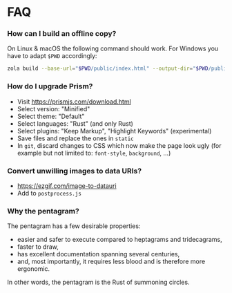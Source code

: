 # FAQ

### How can I build an offline copy?

On Linux & macOS the following command should work. For Windows you have to adapt `$PWD` accordingly:

```sh
zola build --base-url="$PWD/public/index.html" --output-dir="$PWD/public"
```


### How do I upgrade Prism?

- Visit https://prismjs.com/download.html
- Select version: "Minified"
- Select theme: "Default"
- Select languages: "Rust" (and only Rust)
- Select plugins: "Keep Markup", "Highlight Keywords" (experimental)
- Save files and replace the ones in `static`
- In `git`, discard changes to CSS which now make the page look ugly (for example but not limited to: `font-style`, `background`, ...)


### Convert unwilling images to data URIs?

- https://ezgif.com/image-to-datauri
- Add to `postprocess.js`


### Why the pentagram?

The pentagram has a few desirable properties:

- easier and safer to execute compared to heptagrams and tridecagrams,
- faster to draw,
- has excellent documentation spanning several centuries,
- and, most importantly, it requires less blood and is therefore more ergonomic.

In other words, the pentagram is the Rust of summoning circles.
